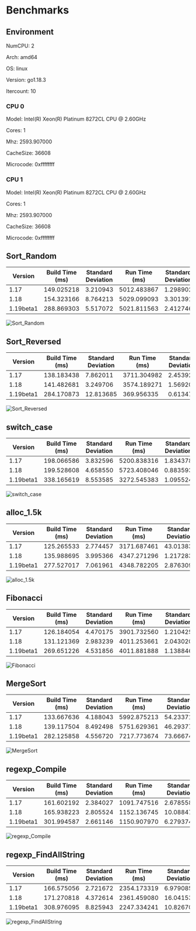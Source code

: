 # Benchmarks

## Environment

NumCPU: 2

Arch: amd64

OS: linux

Version: go1.18.3

Itercount: 10

### CPU 0

Model: Intel(R) Xeon(R) Platinum 8272CL CPU @ 2.60GHz

Cores: 1

Mhz: 2593.907000

CacheSize: 36608

Microcode: 0xffffffff

### CPU 1

Model: Intel(R) Xeon(R) Platinum 8272CL CPU @ 2.60GHz

Cores: 1

Mhz: 2593.907000

CacheSize: 36608

Microcode: 0xffffffff

## Sort_Random

| Version | Build Time (ms) | Standard Deviation | Run Time (ms) | Standard Deviation |
| ------ | ------ | ------ | ------ | ------ |
| 1.17 | 149.025218 | 3.210943 | 5012.483867 | 1.298902 |
| 1.18 | 154.323166 | 8.764213 | 5029.099093 | 3.301391 |
| 1.19beta1 | 288.869303 | 5.517072 | 5021.811563 | 2.412746 |

![Sort_Random](./7a0a58c9e3b5825d5c91544e7e01469f5aeb4b3af178a861bf75b9731df604c0.png)

## Sort_Reversed

| Version | Build Time (ms) | Standard Deviation | Run Time (ms) | Standard Deviation |
| ------ | ------ | ------ | ------ | ------ |
| 1.17 | 138.183438 | 7.862011 | 3711.304982 | 2.453920 |
| 1.18 | 141.482681 | 3.249706 | 3574.189271 | 1.569204 |
| 1.19beta1 | 284.170873 | 12.813685 | 369.956335 | 0.613477 |

![Sort_Reversed](./4f239a2e282214a7bf7c377fcf6bb4540d0934ce7ce00fadb75e8eeeb38d843d.png)

## switch_case

| Version | Build Time (ms) | Standard Deviation | Run Time (ms) | Standard Deviation |
| ------ | ------ | ------ | ------ | ------ |
| 1.17 | 198.066586 | 3.832596 | 5200.838316 | 1.834378 |
| 1.18 | 199.528608 | 4.658550 | 5723.408046 | 0.883593 |
| 1.19beta1 | 338.165619 | 8.553585 | 3272.545383 | 1.095524 |

![switch_case](./725e73000e499ff7420aa0f5b1c7dfb379e3381a122e47e5d482cb597e03166a.png)

## alloc_1.5k

| Version | Build Time (ms) | Standard Deviation | Run Time (ms) | Standard Deviation |
| ------ | ------ | ------ | ------ | ------ |
| 1.17 | 125.265533 | 2.774457 | 3171.687461 | 43.013833 |
| 1.18 | 135.988695 | 3.995366 | 4347.271296 | 1.217283 |
| 1.19beta1 | 277.527017 | 7.061961 | 4348.782205 | 2.876309 |

![alloc_1.5k](./78691b2f49e91d20e4fc03ba30be4e2828c5acd9ddd58fbf8d3e5b21bed97b8d.png)

## Fibonacci

| Version | Build Time (ms) | Standard Deviation | Run Time (ms) | Standard Deviation |
| ------ | ------ | ------ | ------ | ------ |
| 1.17 | 126.184054 | 4.470175 | 3901.732560 | 1.210425 |
| 1.18 | 131.121369 | 2.983239 | 4011.253661 | 2.043020 |
| 1.19beta1 | 269.651226 | 4.531856 | 4011.881888 | 1.138846 |

![Fibonacci](./016be0f0bc3aacaadb309d0adc2b1024980e3775065236c79ab0d186380b4f83.png)

## MergeSort

| Version | Build Time (ms) | Standard Deviation | Run Time (ms) | Standard Deviation |
| ------ | ------ | ------ | ------ | ------ |
| 1.17 | 133.667636 | 4.188043 | 5992.875213 | 54.233712 |
| 1.18 | 139.117504 | 8.492498 | 5751.629361 | 46.293777 |
| 1.19beta1 | 282.125858 | 4.556720 | 7217.773674 | 73.666748 |

![MergeSort](./619024e898d5dcaadcf23d3b2f3a22d86c871a7b76284aafd1eb289200c2e49a.png)

## regexp_Compile

| Version | Build Time (ms) | Standard Deviation | Run Time (ms) | Standard Deviation |
| ------ | ------ | ------ | ------ | ------ |
| 1.17 | 161.602192 | 2.384027 | 1091.747516 | 2.678558 |
| 1.18 | 165.938223 | 2.805524 | 1152.136745 | 10.088476 |
| 1.19beta1 | 301.994587 | 2.661146 | 1150.907970 | 6.279374 |

![regexp_Compile](./b52c0e0ed5be138613a41e4ac82fa786572d3635aa9d38700ddd7703cdee0d33.png)

## regexp_FindAllString

| Version | Build Time (ms) | Standard Deviation | Run Time (ms) | Standard Deviation |
| ------ | ------ | ------ | ------ | ------ |
| 1.17 | 166.575056 | 2.721672 | 2354.173319 | 6.979085 |
| 1.18 | 171.270818 | 4.372614 | 2361.459080 | 16.041534 |
| 1.19beta1 | 308.976095 | 8.825943 | 2247.334241 | 10.826702 |

![regexp_FindAllString](./efbe67306d3132a2dcfa4c74e1ad1b2c51fd7423e2e5a5e3e4878c640f2a526d.png)

